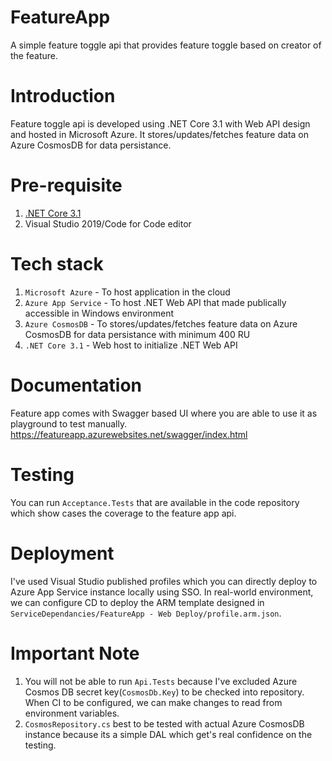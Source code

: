 # FeatureApp
A simple feature toggle api that provides feature toggle based on creator of the feature.

# Introduction
Feature toggle api is developed using .NET Core 3.1 with Web API design and hosted in Microsoft Azure. It stores/updates/fetches feature data on Azure CosmosDB for data persistance. 

# Pre-requisite
1. [.NET Core 3.1](https://dotnet.microsoft.com/download/dotnet/3.1) 
2. Visual Studio 2019/Code for Code editor

# Tech stack
1. `Microsoft Azure` - To host application in the cloud
2. `Azure App Service` - To host .NET Web API that made publically accessible in Windows environment
3. `Azure CosmosDB` - To stores/updates/fetches feature data on Azure CosmosDB for data persistance with minimum 400 RU
4. `.NET Core 3.1` - Web host to initialize .NET Web API

# Documentation
Feature app comes with Swagger based UI where you are able to use it as playground to test manually.
https://featureapp.azurewebsites.net/swagger/index.html

# Testing
You can run `Acceptance.Tests` that are available in the code repository which show cases the coverage to the feature app api.

# Deployment
I've used Visual Studio published profiles which you can directly deploy to Azure App Service instance locally using SSO. In real-world environment, we can configure CD to deploy the ARM template designed in `ServiceDependancies/FeatureApp - Web Deploy/profile.arm.json`.

# Important Note
1. You will not be able to run `Api.Tests` because I've excluded Azure Cosmos DB secret key(`CosmosDb.Key`) to be checked into repository. When CI to be configured, we can make changes to read from environment variables.
2. `CosmosRepository.cs` best to be tested with actual Azure CosmosDB instance because its a simple DAL which get's real confidence on the testing.
